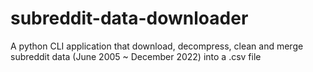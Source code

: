 # subreddit-data-downloader
A python CLI application that download, decompress, clean and merge subreddit data (June 2005 ~ December 2022) into a .csv file
